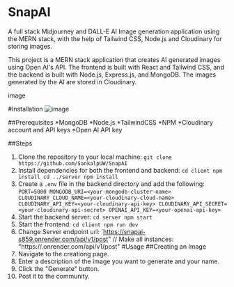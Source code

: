 # SnapAI
A full stack Midjourney and DALL-E AI Image generation application using the MERN stack, with the help of Tailwind CSS, Node.js and Cloudinary for storing images.

This project is a MERN stack application that creates AI generated images using Open AI's API. The frontend is built with React and Tailwind CSS, and the backend is built with Node.js, Express.js, and MongoDB. The images generated by the AI are stored in Cloudinary.

image

#Installation
![image](https://github.com/SankalpUW/SnapAI/assets/113000067/95e64fe1-bb70-4c99-afd4-4a80ca1b9ed4)

##Prerequisites
*MongoDB
*Node.js
*TailwindCSS
*NPM
*Cloudinary account and API keys
*Open AI API key

##Steps
  1. Clone the repository to your local machine:
    `git clone https://github.com/SankalpUW/SnapAI`
  2. Install dependencies for both the frontend and backend:
    `cd client
    npm install
    cd ../server
    npm install`
  3. Create a `.env` file in the backend directory and add the following:
    `PORT=5000
    MONGODB_URI=<your-mongodb-cluster-name>
    CLOUDINARY_CLOUD_NAME=<your-cloudinary-cloud-name>
    CLOUDINARY_API_KEY=<your-cloudinary-api-key>
    CLOUDINARY_API_SECRET=<your-cloudinary-api-secret>
    OPENAI_API_KEY=<your-openai-api-key>`
  4. Start the backend server:
    `cd server
     npm start`
  5. Start the frontend:
    `cd client
    npm run dev`
  6. Change Server endpoint url:
    `https://snapai-s859.onrender.com/api/v1/post" // Make all instances: "https://<projectname>.onrender.com/api/v1/post"
#Usage
##Creating an Image
1. Navigate to the creationg page.
2. Enter a description of the image you want to generate and your name.
3. Click the "Generate" button.
4. Post it to the community.
